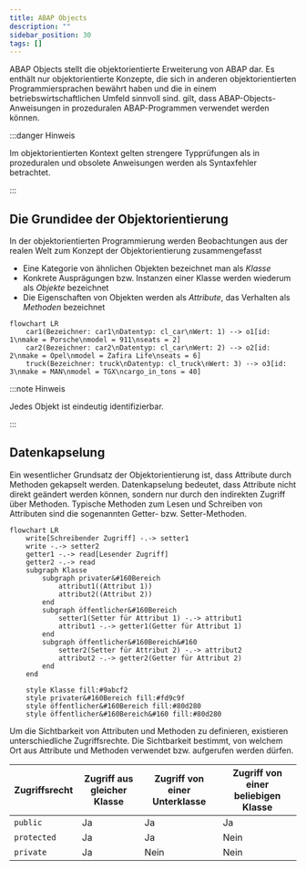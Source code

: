 ```yaml
---
title: ABAP Objects
description: ""
sidebar_position: 30
tags: []
---
```


ABAP Objects stellt die objektorientierte Erweiterung von ABAP dar. Es enthält nur objektorientierte Konzepte, die sich in anderen objektorientierten Programmiersprachen bewährt haben und die in einem betriebswirtschaftlichen Umfeld sinnvoll sind.
gilt, dass ABAP-Objects-Anweisungen in prozeduralen ABAP-Programmen verwendet werden können.

:::danger Hinweis

Im objektorientierten Kontext gelten strengere Typprüfungen als in prozeduralen und obsolete Anweisungen werden als Syntaxfehler betrachtet.

:::

## Die Grundidee der Objektorientierung

In der objektorientierten Programmierung werden Beobachtungen aus der realen Welt zum Konzept der Objektorientierung zusammengefasst

- Eine Kategorie von ähnlichen Objekten bezeichnet man als _Klasse_
- Konkrete Ausprägungen bzw. Instanzen einer Klasse werden wiederum als _Objekte_ bezeichnet
- Die Eigenschaften von Objekten werden als _Attribute_, das Verhalten als _Methoden_ bezeichnet

```mermaid
flowchart LR
    car1(Bezeichner: car1\nDatentyp: cl_car\nWert: 1) --> o1[id: 1\nmake = Porsche\nmodel = 911\nseats = 2]
    car2(Bezeichner: car2\nDatentyp: cl_car\nWert: 2) --> o2[id: 2\nmake = Opel\nmodel = Zafira Life\nseats = 6]
    truck(Bezeichner: truck\nDatentyp: cl_truck\nWert: 3) --> o3[id: 3\nmake = MAN\nmodel = TGX\ncargo_in_tons = 40]
```

:::note Hinweis

Jedes Objekt ist eindeutig identifizierbar.

:::

## Datenkapselung

Ein wesentlicher Grundsatz der Objektorientierung ist, dass Attribute durch Methoden gekapselt werden. Datenkapselung bedeutet, dass Attribute nicht direkt geändert werden können, sondern nur durch den indirekten Zugriff über Methoden. Typische Methoden zum
Lesen und Schreiben von Attributen sind die sogenannten Getter- bzw. Setter-Methoden.

```mermaid
flowchart LR
    write[Schreibender Zugriff] -.-> setter1
    write -.-> setter2
    getter1 -.-> read[Lesender Zugriff]
    getter2 -.-> read
    subgraph Klasse
        subgraph privater&#160Bereich
            attribut1((Attribut 1))
            attribut2((Attribut 2))
        end
        subgraph öffentlicher&#160Bereich
            setter1(Setter für Attribut 1) -.-> attribut1
            attribut1 -.-> getter1(Getter für Attribut 1)
        end
        subgraph öffentlicher&#160Bereich&#160
            setter2(Setter für Attribut 2) -.-> attribut2
            attribut2 -.-> getter2(Getter für Attribut 2)
        end
    end

    style Klasse fill:#9abcf2
    style privater&#160Bereich fill:#fd9c9f
    style öffentlicher&#160Bereich fill:#80d280
    style öffentlicher&#160Bereich&#160 fill:#80d280
```

Um die Sichtbarkeit von Attributen und Methoden zu definieren, existieren unterschiedliche Zugriffsrechte. Die Sichtbarkeit bestimmt, von welchem Ort aus Attribute und Methoden verwendet bzw. aufgerufen werden dürfen.

| Zugriffsrecht | Zugriff aus gleicher Klasse | Zugriff von einer Unterklasse | Zugriff von einer beliebigen Klasse |
| ------------- | --------------------------- | ----------------------------- | ----------------------------------- |
| `public`      | Ja                          | Ja                            | Ja                                  |
| `protected`   | Ja                          | Ja                            | Nein                                |
| `private`     | Ja                          | Nein                          | Nein                                |
